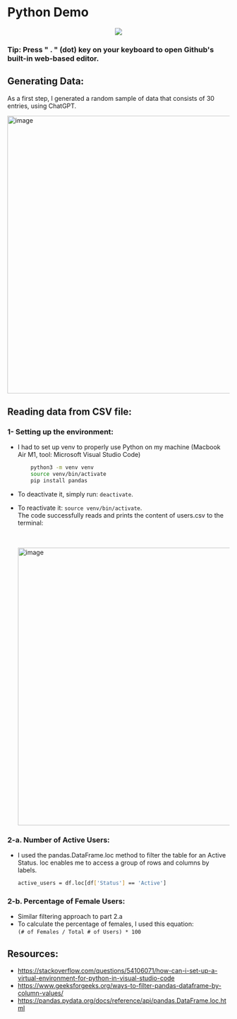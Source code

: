 # Python Demo

<p align="center"> 
<img src="https://skillicons.dev/icons?i=python,vscode"/>
</p>

### Tip: Press " . " (dot) key on your keyboard to open Github's built-in web-based editor.

## Generating Data:

As a first step, I generated a random sample of data that consists of 30 entries, using ChatGPT.

<img width="630" alt="image" src="https://github.com/user-attachments/assets/67a93ed6-9df0-4cd9-8797-af1b7e61d5ee">

## Reading data from CSV file:

### 1- Setting up the environment:

- I had to set up venv to properly use Python on my machine (Macbook Air M1, tool: Microsoft Visual Studio Code)
  ```bash
      python3 -m venv venv
      source venv/bin/activate
      pip install pandas
  ```
- To deactivate it, simply run: `deactivate`.
- To reactivate it: `source venv/bin/activate`.  
  The code successfully reads and prints the content of users.csv to the terminal:

  <br></br>
  <img width="630" alt="image" src="https://github.com/user-attachments/assets/a209260b-c26e-43ed-a2c7-166cbd2d7c82">

### 2-a. Number of Active Users:

- I used the pandas.DataFrame.loc method to filter the table for an Active Status.
  loc enables me to access a group of rows and columns by labels.
  ```bash
  active_users = df.loc[df['Status'] == 'Active']
  ```

### 2-b. Percentage of Female Users:

- Similar filtering approach to part 2.a
- To calculate the percentage of females, I used this equation:  
  `(# of Females / Total # of Users) * 100`

## Resources:

- https://stackoverflow.com/questions/54106071/how-can-i-set-up-a-virtual-environment-for-python-in-visual-studio-code
- https://www.geeksforgeeks.org/ways-to-filter-pandas-dataframe-by-column-values/
- https://pandas.pydata.org/docs/reference/api/pandas.DataFrame.loc.html
